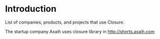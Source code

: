 # Introduction #

List of companies, products, and projects that use Closure.

The startup company Axaih uses closure library in http://shorts.axaih.com